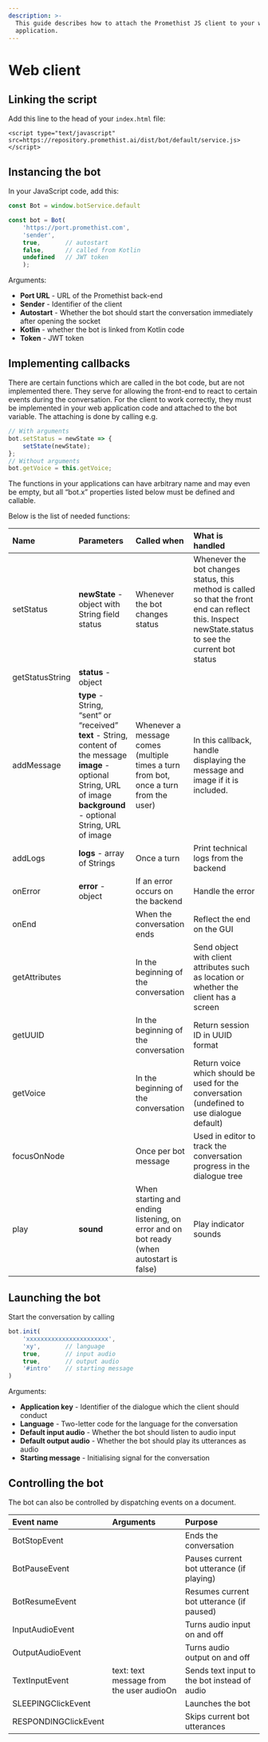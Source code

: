 ```yaml
---
description: >-
  This guide describes how to attach the Promethist JS client to your web
  application.
---
```


# Web client

## Linking the script

Add this line to the head of your `index.html` file:

```markup
<script type="text/javascript" src=https://repository.promethist.ai/dist/bot/default/service.js></script>
```

## Instancing the bot

In your JavaScript code, add this:

```javascript
const Bot = window.botService.default

const bot = Bot(
    'https://port.promethist.com',
    'sender',
    true,       // autostart
    false,      // called from Kotlin
    undefined   // JWT token
    );
```

Arguments:

* **Port URL** - URL of the Promethist back-end
* **Sender** - Identifier of the client
* **Autostart** - Whether the bot should start the conversation immediately after opening the socket
* **Kotlin** - whether the bot is linked from Kotlin code
* **Token** - JWT token

## Implementing callbacks

There are certain functions which are called in the bot code, but are not implemented there. They serve for allowing the front-end to react to certain events during the conversation. For the client to work correctly, they must be implemented in your web application code and attached to the bot variable. The attaching is done by calling e.g.

```javascript
// With arguments
bot.setStatus = newState => {
    setState(newState);
};
// Without arguments
bot.getVoice = this.getVoice;
```

The functions in your applications can have arbitrary name and may even be empty, but all “bot.x” properties listed below must be defined and callable.

Below is the list of needed functions:

| **Name** | **Parameters** | **Called** **when** | **What is handled** |
| :--- | :--- | :--- | :--- |
| setStatus | **newState** - object with String field status | Whenever the bot changes status | Whenever the bot changes status, this method is called so that the front end can reflect this. Inspect newState.status to see the current bot status |
| getStatusString | **status** - object |  |  |
| addMessage | **type** - String, “sent“ or “received”   **text** - String, content of the message **image** - optional String, URL of image **background** - optional String, URL of image | Whenever a message comes \(multiple times a turn from bot, once a turn from the user\) | In this callback, handle displaying the message and image if it is included. |
| addLogs | **logs** - array of Strings | Once a turn | Print technical logs from the backend |
| onError | **error** - object | If an error occurs on the backend | Handle the error |
| onEnd |  | When the conversation ends | Reflect the end on the GUI |
| getAttributes |  | In the beginning of the conversation | Send object with client attributes such as location or whether the client has a screen |
| getUUID |  | In the beginning of the conversation | Return session ID in UUID format |
| getVoice |  | In the beginning of the conversation | Return voice which should be used for the conversation \(undefined to use dialogue default\) |
| focusOnNode |  | Once per bot message | Used in editor to track the conversation progress in the dialogue tree |
| play | **sound** | When starting and ending listening, on error and on bot ready \(when autostart is false\) | Play indicator sounds |

## Launching the bot

Start the conversation by calling

```javascript
bot.init(
    'xxxxxxxxxxxxxxxxxxxxxxx', 
    'xy',       // language
    true,       // input audio
    true,       // output audio
    '#intro'    // starting message
)
```

Arguments:

* **Application key** - Identifier of the dialogue which the client should conduct
* **Language** - Two-letter code for the language for the conversation
* **Default input audio** - Whether the bot should listen to audio input
* **Default output audio** - Whether the bot should play its utterances as audio
* **Starting message** - Initialising signal for the conversation

## Controlling the bot

The bot can also be controlled by dispatching events on a document.

| **Event name** | **Arguments** | **Purpose** |
| :--- | :--- | :--- |
| BotStopEvent |  | Ends the conversation |
| BotPauseEvent |  | Pauses current bot utterance \(if playing\) |
| BotResumeEvent |  | Resumes current bot utterance \(if paused\) |
| InputAudioEvent |  | Turns audio input on and off |
| OutputAudioEvent |  | Turns audio output on and off |
| TextInputEvent | text: text message from the user audioOn | Sends text input to the bot instead of audio |
| SLEEPINGClickEvent |  | Launches the bot |
| RESPONDINGClickEvent |  | Skips current bot utterances |

